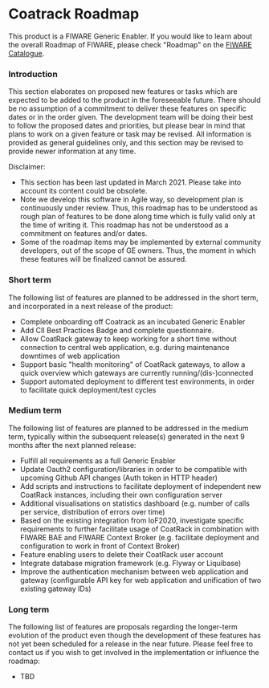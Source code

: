 # Coatrack Roadmap

This product is a FIWARE Generic Enabler. If you would like to learn about the overall Roadmap of FIWARE, please check
"Roadmap" on the [FIWARE Catalogue](https://www.fiware.org/developers/catalogue/).

### Introduction

This section elaborates on proposed new features or tasks which are expected to be added to the product in the
foreseeable future. There should be no assumption of a commitment to deliver these features on specific dates or in the
order given. The development team will be doing their best to follow the proposed dates and priorities, but please bear
in mind that plans to work on a given feature or task may be revised. All information is provided as general guidelines
only, and this section may be revised to provide newer information at any time.

Disclaimer:

-   This section has been last updated in March 2021. Please take into account its content could be obsolete.
-   Note we develop this software in Agile way, so development plan is continuously under review. Thus, this roadmap has
    to be understood as rough plan of features to be done along time which is fully valid only at the time of writing
    it. This roadmap has not be understood as a commitment on features and/or dates.
-   Some of the roadmap items may be implemented by external community developers, out of the scope of GE owners. Thus,
    the moment in which these features will be finalized cannot be assured.

### Short term

The following list of features are planned to be addressed in the short term, and incorporated in a next release of the
product:

-   Complete onboarding off Coatrack as an incubated Generic Enabler
-   Add CII Best Practices Badge and complete questionnaire.
- Allow CoatRack gateway to keep working for a short time without connection to central web application, e.g. during maintenance downtimes of web application
- Support basic "health monitoring" of CoatRack gateways, to allow a quick overview which gateways are currently running/(dis-)connected
- Support automated deployment to different test environments, in order to facilitate quick deployment/test cycles

### Medium term

The following list of features are planned to be addressed in the medium term, typically within the subsequent
release(s) generated in the next 9 months after the next planned release:

-   Fulfill all requirements as a full Generic Enabler
- Update Oauth2 configuration/libraries in order to be compatible with upcoming Github API changes (Auth token in HTTP header)
- Add scripts and instructions to facilitate deployment of independent new CoatRack instances, including their own configuration server
- Additional visualisations on statistics dashboard (e.g. number of calls per service, distribution of errors over time)
- Based on the existing integration from IoF2020, investigate specific requirements to further facilitate usage of CoatRack in combination with FIWARE BAE and FIWARE Context Broker (e.g. facilitate deployment and configuration to work in front of Context Broker)
- Feature enabling users to delete their CoatRack user account
- Integrate database migration framework (e.g. Flyway or Liquibase)
- Improve the authentication mechanism between web application and gateway (configurable API key for web application and unification of two existing gateway IDs)

### Long term

The following list of features are proposals regarding the longer-term evolution of the product even though the
development of these features has not yet been scheduled for a release in the near future. Please feel free to contact
us if you wish to get involved in the implementation or influence the roadmap:

-   TBD
